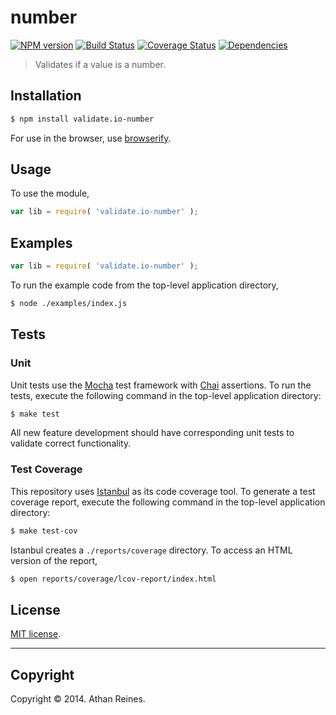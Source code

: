 number
===
[![NPM version][npm-image]][npm-url] [![Build Status][travis-image]][travis-url] [![Coverage Status][coveralls-image]][coveralls-url] [![Dependencies][dependencies-image]][dependencies-url]

> Validates if a value is a number.


## Installation

``` bash
$ npm install validate.io-number
```

For use in the browser, use [browserify](https://github.com/substack/node-browserify).


## Usage

To use the module,

``` javascript
var lib = require( 'validate.io-number' );
```


## Examples

``` javascript
var lib = require( 'validate.io-number' );
```

To run the example code from the top-level application directory,

``` bash
$ node ./examples/index.js
```


## Tests

### Unit

Unit tests use the [Mocha](http://visionmedia.github.io/mocha) test framework with [Chai](http://chaijs.com) assertions. To run the tests, execute the following command in the top-level application directory:

``` bash
$ make test
```

All new feature development should have corresponding unit tests to validate correct functionality.


### Test Coverage

This repository uses [Istanbul](https://github.com/gotwarlost/istanbul) as its code coverage tool. To generate a test coverage report, execute the following command in the top-level application directory:

``` bash
$ make test-cov
```

Istanbul creates a `./reports/coverage` directory. To access an HTML version of the report,

``` bash
$ open reports/coverage/lcov-report/index.html
```


## License

[MIT license](http://opensource.org/licenses/MIT). 


---
## Copyright

Copyright &copy; 2014. Athan Reines.


[npm-image]: http://img.shields.io/npm/v/validate.io-number.svg
[npm-url]: https://npmjs.org/package/validate.io-number

[travis-image]: http://img.shields.io/travis/validate-io/number/master.svg
[travis-url]: https://travis-ci.org/validate-io/number

[coveralls-image]: https://img.shields.io/coveralls/validate-io/number/master.svg
[coveralls-url]: https://coveralls.io/r/validate-io/number?branch=master

[dependencies-image]: http://img.shields.io/david/validate-io/number.svg
[dependencies-url]: https://david-dm.org/validate-io/number

[dev-dependencies-image]: http://img.shields.io/david/dev/validate-io/number.svg
[dev-dependencies-url]: https://david-dm.org/dev/validate-io/number

[github-issues-image]: http://img.shields.io/github/issues/validate-io/number.svg
[github-issues-url]: https://github.com/validate-io/number/issues